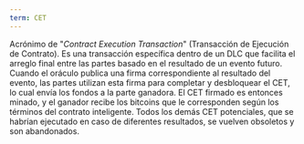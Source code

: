 ```yaml
---
term: CET
---
```


Acrónimo de "*Contract Execution Transaction*" (Transacción de Ejecución de Contrato). Es una transacción específica dentro de un DLC que facilita el arreglo final entre las partes basado en el resultado de un evento futuro. Cuando el oráculo publica una firma correspondiente al resultado del evento, las partes utilizan esta firma para completar y desbloquear el CET, lo cual envía los fondos a la parte ganadora. El CET firmado es entonces minado, y el ganador recibe los bitcoins que le corresponden según los términos del contrato inteligente. Todos los demás CET potenciales, que se habrían ejecutado en caso de diferentes resultados, se vuelven obsoletos y son abandonados.